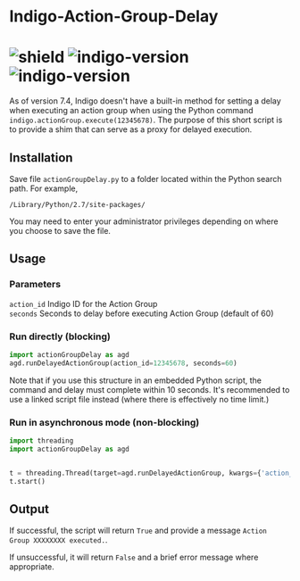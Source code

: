 # Indigo-Action-Group-Delay
# ![shield](https://img.shields.io/github/release/DaveL17/Indigo-Action-Group-Delay.svg) ![indigo-version](https://img.shields.io/badge/Indigo-7.0+-blueviolet.svg) ![indigo-version](https://img.shields.io/badge/Python-2.7-darkgreen.svg)

As of version 7.4, Indigo doesn't have a built-in method for setting 
a delay when executing an action group when using the Python command 
`indigo.actionGroup.execute(12345678)`. The purpose of this short 
script is to provide a shim that can serve as a proxy for delayed 
execution.

## Installation
Save file `actionGroupDelay.py` to a folder located within the Python 
search path. For example,  

`/Library/Python/2.7/site-packages/`

You may need to enter your administrator privileges depending on where
you choose to save the file.

## Usage
### Parameters
`action_id` Indigo ID for the Action Group  
`seconds` Seconds to delay before executing Action Group (default of 60)

### Run directly (blocking)
```python
import actionGroupDelay as agd  
agd.runDelayedActionGroup(action_id=12345678, seconds=60)  
```
Note that if you use this structure in an embedded Python script, the 
command and delay must complete within 10 seconds.  It's recommended 
to use a linked script file instead (where there is effectively no 
time limit.)

### Run in asynchronous mode (non-blocking)
```python
import threading  
import actionGroupDelay as agd  


t = threading.Thread(target=agd.runDelayedActionGroup, kwargs={'action_id': 1450401770, 'seconds': 5})  # Replace with your action id, time in seconds
t.start()
```

## Output
If successful, the script will return `True` and provide a message 
`Action Group XXXXXXXX executed.`.  

If unsuccessful, it will return 
`False` and a brief error message where appropriate.